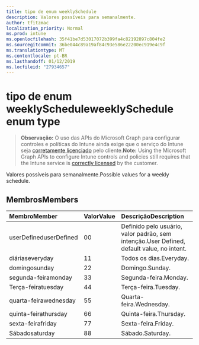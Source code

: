 ```yaml
---
title: tipo de enum weeklySchedule
description: Valores possíveis para semanalmente.
author: tfitzmac
localization_priority: Normal
ms.prod: intune
ms.openlocfilehash: 35f41be7d53017072b399fa4c82192897c804fe2
ms.sourcegitcommit: 36be044c89a19af84c93e586e22200ec919e4c9f
ms.translationtype: MT
ms.contentlocale: pt-BR
ms.lasthandoff: 01/12/2019
ms.locfileid: "27934657"
---
```

# <a name="weeklyschedule-enum-type"></a><span data-ttu-id="5f644-103">tipo de enum weeklySchedule</span><span class="sxs-lookup"><span data-stu-id="5f644-103">weeklySchedule enum type</span></span>

> <span data-ttu-id="5f644-104">**Observação:** O uso das APIs do Microsoft Graph para configurar controles e políticas do Intune ainda exige que o serviço do Intune seja [corretamente licenciado](https://go.microsoft.com/fwlink/?linkid=839381) pelo cliente.</span><span class="sxs-lookup"><span data-stu-id="5f644-104">**Note:** Using the Microsoft Graph APIs to configure Intune controls and policies still requires that the Intune service is [correctly licensed](https://go.microsoft.com/fwlink/?linkid=839381) by the customer.</span></span>

<span data-ttu-id="5f644-105">Valores possíveis para semanalmente.</span><span class="sxs-lookup"><span data-stu-id="5f644-105">Possible values for a weekly schedule.</span></span>
## <a name="members"></a><span data-ttu-id="5f644-106">Membros</span><span class="sxs-lookup"><span data-stu-id="5f644-106">Members</span></span>
|<span data-ttu-id="5f644-107">Membro</span><span class="sxs-lookup"><span data-stu-id="5f644-107">Member</span></span>|<span data-ttu-id="5f644-108">Valor</span><span class="sxs-lookup"><span data-stu-id="5f644-108">Value</span></span>|<span data-ttu-id="5f644-109">Descrição</span><span class="sxs-lookup"><span data-stu-id="5f644-109">Description</span></span>|
|:---|:---|:---|
|<span data-ttu-id="5f644-110">userDefined</span><span class="sxs-lookup"><span data-stu-id="5f644-110">userDefined</span></span>|<span data-ttu-id="5f644-111">0</span><span class="sxs-lookup"><span data-stu-id="5f644-111">0</span></span>|<span data-ttu-id="5f644-112">Definido pelo usuário, valor padrão, sem intenção.</span><span class="sxs-lookup"><span data-stu-id="5f644-112">User Defined, default value, no intent.</span></span>|
|<span data-ttu-id="5f644-113">diárias</span><span class="sxs-lookup"><span data-stu-id="5f644-113">everyday</span></span>|<span data-ttu-id="5f644-114">1</span><span class="sxs-lookup"><span data-stu-id="5f644-114">1</span></span>|<span data-ttu-id="5f644-115">Todos os dias.</span><span class="sxs-lookup"><span data-stu-id="5f644-115">Everyday.</span></span>|
|<span data-ttu-id="5f644-116">domingo</span><span class="sxs-lookup"><span data-stu-id="5f644-116">sunday</span></span>|<span data-ttu-id="5f644-117">2</span><span class="sxs-lookup"><span data-stu-id="5f644-117">2</span></span>|<span data-ttu-id="5f644-118">Domingo.</span><span class="sxs-lookup"><span data-stu-id="5f644-118">Sunday.</span></span>|
|<span data-ttu-id="5f644-119">segunda-feira</span><span class="sxs-lookup"><span data-stu-id="5f644-119">monday</span></span>|<span data-ttu-id="5f644-120">3</span><span class="sxs-lookup"><span data-stu-id="5f644-120">3</span></span>|<span data-ttu-id="5f644-121">Segunda-feira.</span><span class="sxs-lookup"><span data-stu-id="5f644-121">Monday.</span></span>|
|<span data-ttu-id="5f644-122">Terça-feira</span><span class="sxs-lookup"><span data-stu-id="5f644-122">tuesday</span></span>|<span data-ttu-id="5f644-123">4</span><span class="sxs-lookup"><span data-stu-id="5f644-123">4</span></span>|<span data-ttu-id="5f644-124">Terça-feira.</span><span class="sxs-lookup"><span data-stu-id="5f644-124">Tuesday.</span></span>|
|<span data-ttu-id="5f644-125">quarta-feira</span><span class="sxs-lookup"><span data-stu-id="5f644-125">wednesday</span></span>|<span data-ttu-id="5f644-126">5</span><span class="sxs-lookup"><span data-stu-id="5f644-126">5</span></span>|<span data-ttu-id="5f644-127">Quarta-feira.</span><span class="sxs-lookup"><span data-stu-id="5f644-127">Wednesday.</span></span>|
|<span data-ttu-id="5f644-128">quinta-feira</span><span class="sxs-lookup"><span data-stu-id="5f644-128">thursday</span></span>|<span data-ttu-id="5f644-129">6</span><span class="sxs-lookup"><span data-stu-id="5f644-129">6</span></span>|<span data-ttu-id="5f644-130">Quinta-feira.</span><span class="sxs-lookup"><span data-stu-id="5f644-130">Thursday.</span></span>|
|<span data-ttu-id="5f644-131">sexta-feira</span><span class="sxs-lookup"><span data-stu-id="5f644-131">friday</span></span>|<span data-ttu-id="5f644-132">7</span><span class="sxs-lookup"><span data-stu-id="5f644-132">7</span></span>|<span data-ttu-id="5f644-133">Sexta-feira.</span><span class="sxs-lookup"><span data-stu-id="5f644-133">Friday.</span></span>|
|<span data-ttu-id="5f644-134">Sábado</span><span class="sxs-lookup"><span data-stu-id="5f644-134">saturday</span></span>|<span data-ttu-id="5f644-135">8</span><span class="sxs-lookup"><span data-stu-id="5f644-135">8</span></span>|<span data-ttu-id="5f644-136">Sábado.</span><span class="sxs-lookup"><span data-stu-id="5f644-136">Saturday.</span></span>|




